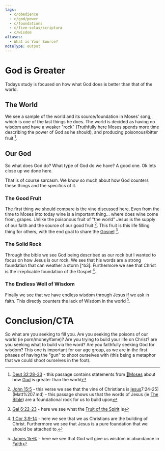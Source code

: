 ```yaml
---
tags:
  - c/obedience
  - c/god/power
  - c/foundations
  - c/five-solas/scriptura
  - c/wisdom
aliases:
  - What is Your Source?
noteType: output
---
```

[^b1]: [Deut 32:28-33](Deut%2032.md) - this passage contains statements from [🧑Moses](%F0%9F%A7%91Moses.md) about how [God](God.md) is greater than the world
[^b2]: [John 15:5](John%2015.md) - this verse we see that the vine of Christians is [jesus](33.10-People/jesus.md)7:24-25](Matt%207.md) - this passage shows us that the words of Jesus (ie [The Bible](The%20Bible.md)) are a foundational rock for us to build upon
[^b4]: [1 Cor 3:9-14](1%20Cor%203.md) - here we see that we as Christians are the building of Christ. Furthermore we see that Jesus is a pure foundation that we should be attached to.
[^b5]: [James 15-6:](James%201.md) - here we see that God will give us wisdom in abundance in [Faith](Faith.md)
[^b6]: [Gal 6:22-23](Gal%206.md) - here we see what the [Fruit of the Spirit](Fruit%20of%20the%20Spirit.md) is
# God is Greater
Todays study is focused on how what God does is better than that of the world.

## The World
We see a sample of the world and its source/foundation in Moses' song, which is one of the last things he does. The world is decided as having no wisdom and have a weaker "rock" (Truthfully here Moses spends more time describing the power of God as he should), and producing poisonous/bitter fruit [^b1].

## Our God
So what does God do? What type of God do we have? A good one. Ok lets close up we done here.


That is of course sarcasm. We know so much about how God counters these things and the specifics of it.
### The Good Fruit
The first thing we should compare is the vine discussed here. Even from the time to Moses into today wine is a important thing... where does wine come from, grapes. Unlike the poisonous fruit of "the world" Jesus is the supply of our faith and the source of our good fruit [^b2]. This fruit is this life filling thing for others, with the end goal to share the [Gospel](../Gospel.md) [^b6].

### The Solid Rock
Through the bible we see God being described as our rock but I wanted to focus on how Jesus is our rock. We see that his words are a strong foundation that can weather a storm [^b3]. Furthermore we see that Christ is the irreplicable foundation of the Gospel [^b4].

### The Endless Well of Wisdom
Finally we see that we have endless wisdom through Jesus if we ask in faith. This directly counters the lack of Wisdom in the world [^b5].

# Conclusion/CTA
So what are you seeking to fill you. Are you seeking the poisons of our world (ie porn/money/fame)?
Are you trying to build your life on Christ? are you seeking what to build via the word?
Are you faithfully seeking God for wisdom? This one is important for our age group, as we are in the first phases of having the "gun" to shoot ourselves with (this being a metaphor that we could shoot ourselves in the foot).